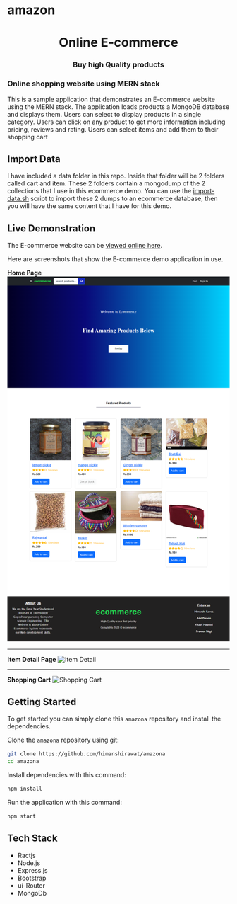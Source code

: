 # amazon
<h1 align="center">Online E-commerce</h1>
<h3 align="center">Buy high Quality products</h3>
<h3 align="left">Online shopping website using MERN stack </h3>
<p align="left">
This is a sample application that demonstrates an E-commerce website using the MERN stack. The application loads 
products a MongoDB database and displays them. Users can select to display products in a single category. Users can 
click on any product to get more information including pricing, reviews and rating. Users can select items and 
add them to their shopping cart

## Import Data
I have included a data folder in this repo. Inside that folder will be 2 folders called cart and item. These 2 folders contain a mongodump of the 2 collections that I use in this ecommerce demo. You can use the [import-data.sh](data/import-data.sh) script to import these 2 dumps to an ecommerce database, then you will have the same content that I have for this demo.

## Live Demonstration

The E-commerce website can be [viewed online here](https://e-commerce-6g18.onrender.com/).

Here are screenshots that show the E-commerce demo application in use.

**Home Page**
![Home Page](/photos/home.png?raw=true "Optional Title")

---

**Item Detail Page**
![Item Detail](/photos/itemDetail.png?raw=true "Optional Title")

---

**Shopping Cart**
![Shopping Cart](/photos/shoppingCart.png?raw=true "Shopping Cart")

## Getting Started
To get started  you can simply clone this `amazona` repository and install the dependencies.

Clone the `amazona` repository using git:

```bash
git clone https://github.com/himanshirawat/amazona
cd amazona
```

Install dependencies with this command:
```bash
npm install
```

Run the application with this command:
```bash
npm start
```

## Tech Stack
* Ractjs
* Node.js
* Express.js
* Bootstrap
* ui-Router
* MongoDb

